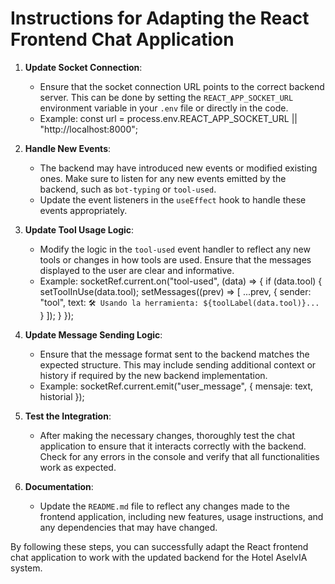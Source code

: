# Instructions for Adapting the React Frontend Chat Application

1. **Update Socket Connection**:
   - Ensure that the socket connection URL points to the correct backend server. This can be done by setting the `REACT_APP_SOCKET_URL` environment variable in your `.env` file or directly in the code.
   - Example: 
     const url = process.env.REACT_APP_SOCKET_URL || "http://localhost:8000";

2. **Handle New Events**:
   - The backend may have introduced new events or modified existing ones. Make sure to listen for any new events emitted by the backend, such as `bot-typing` or `tool-used`.
   - Update the event listeners in the `useEffect` hook to handle these events appropriately.

3. **Update Tool Usage Logic**:
   - Modify the logic in the `tool-used` event handler to reflect any new tools or changes in how tools are used. Ensure that the messages displayed to the user are clear and informative.
   - Example:
     socketRef.current.on("tool-used", (data) => {
       if (data.tool) {
         setToolInUse(data.tool);
         setMessages((prev) => [
           ...prev,
           {
             sender: "tool",
             text: `🛠️ Usando la herramienta: ${toolLabel(data.tool)}...`
           }
         ]);
       }
     });

4. **Update Message Sending Logic**:
   - Ensure that the message format sent to the backend matches the expected structure. This may include sending additional context or history if required by the new backend implementation.
   - Example:
     socketRef.current.emit("user_message", { mensaje: text, historial });

5. **Test the Integration**:
   - After making the necessary changes, thoroughly test the chat application to ensure that it interacts correctly with the backend. Check for any errors in the console and verify that all functionalities work as expected.

6. **Documentation**:
   - Update the `README.md` file to reflect any changes made to the frontend application, including new features, usage instructions, and any dependencies that may have changed.

By following these steps, you can successfully adapt the React frontend chat application to work with the updated backend for the Hotel AselvIA system.